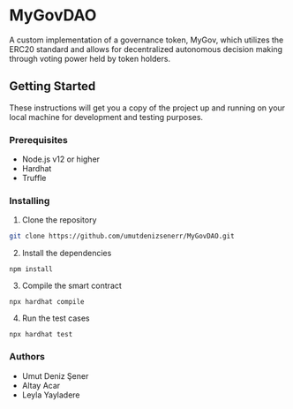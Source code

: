 # MyGovDAO

A custom implementation of a governance token, MyGov, which utilizes the ERC20 standard and allows for decentralized autonomous decision making through voting power held by token holders.

## Getting Started

These instructions will get you a copy of the project up and running on your local machine for development and testing purposes.

### Prerequisites

- Node.js v12 or higher
- Hardhat
- Truffle

### Installing

1. Clone the repository
```bash
git clone https://github.com/umutdenizsenerr/MyGovDAO.git
```
2. Install the dependencies
```
npm install
```
3. Compile the smart contract
```
npx hardhat compile
```
4. Run the test cases
```
npx hardhat test

```

### Authors

- Umut Deniz Şener
- Altay Acar
- Leyla Yayladere
